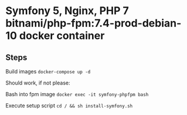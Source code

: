 # Symfony 5, Nginx, PHP 7 bitnami/php-fpm:7.4-prod-debian-10 docker container

## Steps
Build images
`docker-compose up -d`

Should work, if not please:

Bash into fpm image
`docker exec -it symfony-phpfpm bash`

Execute setup script
`cd / && sh install-symfony.sh`